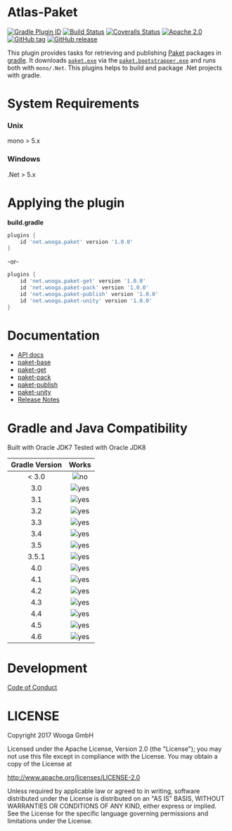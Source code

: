 Atlas-Paket
===========

[![Gradle Plugin ID](https://img.shields.io/badge/gradle-net.wooga.paket-brightgreen.svg?style=flat-square)](https://plugins.gradle.org/plugin/net.wooga.paket)
[![Build Status](https://img.shields.io/travis/wooga/atlas-paket/master.svg?style=flat-square)](https://travis-ci.org/wooga/atlas-paket)
[![Coveralls Status](https://img.shields.io/coveralls/wooga/atlas-paket/master.svg?style=flat-square)](https://coveralls.io/github/wooga/atlas-paket?branch=master)
[![Apache 2.0](https://img.shields.io/badge/license-Apache%202-blue.svg?style=flat-square)](https://raw.githubusercontent.com/wooga/atlas-paket/master/LICENSE)
[![GitHub tag](https://img.shields.io/github/tag/wooga/atlas-paket.svg?style=flat-square)]()
[![GitHub release](https://img.shields.io/github/release/wooga/atlas-paket.svg?style=flat-square)]()

This plugin provides tasks for retrieving and publishing [Paket][paket] packages in [gradle][gradle]. It downloads [`paket.exe`][paket_exe] via the [`paket.bootstrapper.exe`][paket_bootstrapper] and runs both with `mono/.Net`. This plugins helps to build and package .Net projects with gradle.

System Requirements
===================

### Unix
mono > 5.x

### Windows
.Net > 5.x

Applying the plugin
===================

**build.gradle**
```groovy
plugins {
    id 'net.wooga.paket' version '1.0.0'
}
```
-or-
```groovy
plugins {
    id 'net.wooga.paket-get' version '1.0.0'
    id 'net.wooga.paket-pack' version '1.0.0'
    id 'net.wooga.paket-publish' version '1.0.0'
    id 'net.wooga.paket-unity' version '1.0.0'
}
```

Documentation
=============

- [API docs](https://wooga.github.io/atlas-paket/docs/api/)
- [paket-base](docs/Base.md)
- [paket-get](docs/Get.md)
- [paket-pack](docs/Pack.md)
- [paket-publish](docs/Publish.md)
- [paket-unity](docs/Unity.md)
- [Release Notes](RELEASE_NOTES.md)

Gradle and Java Compatibility
=============================

Built with Oracle JDK7
Tested with Oracle JDK8

| Gradle Version | Works  |
| :------------: | :----: |
| < 3.0          | ![no]  |
| 3.0            | ![yes] |
| 3.1            | ![yes] |
| 3.2            | ![yes] |
| 3.3            | ![yes] |
| 3.4            | ![yes] |
| 3.5            | ![yes] |
| 3.5.1          | ![yes] |
| 4.0            | ![yes] |
| 4.1            | ![yes] |
| 4.2            | ![yes] |
| 4.3            | ![yes] |
| 4.4            | ![yes] |
| 4.5            | ![yes] |
| 4.6            | ![yes] |

Development
===========

[Code of Conduct](docs/Code-of-conduct.md)

LICENSE
=======

Copyright 2017 Wooga GmbH

Licensed under the Apache License, Version 2.0 (the "License");
you may not use this file except in compliance with the License.
You may obtain a copy of the License at

<http://www.apache.org/licenses/LICENSE-2.0>

Unless required by applicable law or agreed to in writing, software
distributed under the License is distributed on an "AS IS" BASIS,
WITHOUT WARRANTIES OR CONDITIONS OF ANY KIND, either express or implied.
See the License for the specific language governing permissions and
limitations under the License.

<!-- Links -->
[paket_template]:       https://fsprojects.github.io/Paket/template-files.html "paket template file"
[paket]:                https://fsprojects.github.io/Paket/ "Paket"
[paket_exe]:            https://github.com/fsprojects/Paket/releases/download/5.1.8/paket.exe

[paket_bootstrapper]:   https://github.com/fsprojects/Paket/releases/download/5.1.8/paket.bootstrapper.exe
[paket_unity3d]:        http://wooga.github.io/Paket.Unity3D/ "Paket.Unity3d"
[gradle]:               https://gradle.org/ "Gradle"
[gradle_finalizedBy]:   https://docs.gradle.org/3.5/dsl/org.gradle.api.Task.html#org.gradle.api.Task:finalizedBy
[gradle_dependsOn]:     https://docs.gradle.org/3.5/dsl/org.gradle.api.Task.html#org.gradle.api.Task:dependsOn

[yes]:              https://atlas-resources.wooga.com/icons/icon_check.svg "yes"
[no]:               https://atlas-resources.wooga.com/icons/icon_uncheck.svg "no"